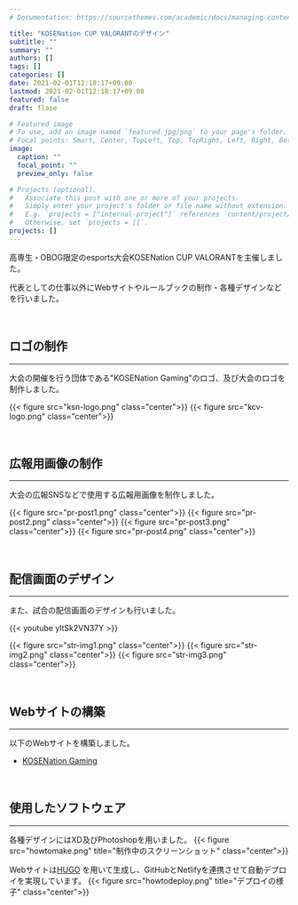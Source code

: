 ```yaml
---
# Documentation: https://sourcethemes.com/academic/docs/managing-content/

title: "KOSENation CUP VALORANTのデザイン"
subtitle: ""
summary: ""
authors: []
tags: []
categories: []
date: 2021-02-01T12:18:17+09:00
lastmod: 2021-02-01T12:18:17+09:00
featured: false
draft: flase

# Featured image
# To use, add an image named `featured.jpg/png` to your page's folder.
# Focal points: Smart, Center, TopLeft, Top, TopRight, Left, Right, BottomLeft, Bottom, BottomRight.
image:
  caption: ""
  focal_point: ""
  preview_only: false

# Projects (optional).
#   Associate this post with one or more of your projects.
#   Simply enter your project's folder or file name without extension.
#   E.g. `projects = ["internal-project"]` references `content/project/deep-learning/index.md`.
#   Otherwise, set `projects = []`.
projects: []
---
```


高専生・OBOG限定のesports大会KOSENation CUP VALORANTを主催しました。

代表としての仕事以外にWebサイトやルールブックの制作・各種デザインなどを行いました。

<br>

## ロゴの制作
---
大会の開催を行う団体である"KOSENation Gaming"のロゴ、及び大会のロゴを制作しました。

{{< figure src="ksn-logo.png" class="center">}}
{{< figure src="kcv-logo.png" class="center">}}

<br>

## 広報用画像の制作
---
大会の広報SNSなどで使用する広報用画像を制作しました。

{{< figure src="pr-post1.png" class="center">}}
{{< figure src="pr-post2.png" class="center">}}
{{< figure src="pr-post3.png" class="center">}}
{{< figure src="pr-post4.png" class="center">}}

<br>

## 配信画面のデザイン
---
また、試合の配信画面のデザインも行いました。

{{< youtube yltSk2VN37Y >}}

{{< figure src="str-img1.png" class="center">}}
{{< figure src="str-img2.png" class="center">}}
{{< figure src="str-img3.png" class="center">}}

<br>

## Webサイトの構築
---
以下のWebサイトを構築しました。
- [KOSENation Gaming](https://kosenation.netlify.app)

<br>

## 使用したソフトウェア
---
各種デザインにはXD及びPhotoshopを用いました。
{{< figure src="howtomake.png" title="制作中のスクリーンショット" class="center">}}

Webサイトは[HUGO](https://gohugo.io) を用いて生成し、GitHubとNetlifyを連携させて自動デプロイを実現しています。
{{< figure src="howtodeploy.png" title="デプロイの様子" class="center">}}
